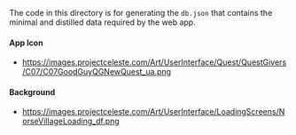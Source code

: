 The code in this directory is for generating the `db.json`
that contains the minimal and distilled data required by the web app.

#### App Icon
- https://images.projectceleste.com/Art/UserInterface/Quest/QuestGivers/C07/C07GoodGuyQGNewQuest_ua.png

#### Background
- https://images.projectceleste.com/Art/UserInterface/LoadingScreens/NorseVillageLoading_df.png
